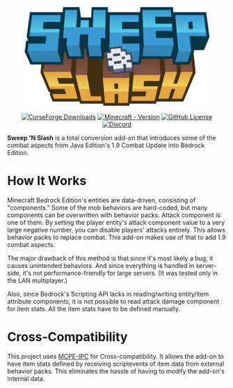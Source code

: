 <div align="center">
  <img src="https://raw.githubusercontent.com/AnotherSeawhite/sweepnslash/master/sweepnslash_logo.png" alt="Image" width="425" height="226" />

  [![CurseForge Downloads](https://cf.way2muchnoise.eu/full_1104407_downloads.svg)](https://www.curseforge.com/minecraft-bedrock/addons/sweep-n-slash)
  [![Minecraft - Version](https://img.shields.io/badge/Minecraft-v1.21.111_(Bedrock)-e04e14?label=Available%20For&labelColor=2d2d2d&color=e04e14)](https://www.curseforge.com/minecraft-bedrock/addons/sweep-n-slash/files/all)
  [![GitHub License](https://img.shields.io/github/license/AnotherSeawhite/sweepnslash)](https://github.com/AnotherSeawhite/sweepnslash/blob/main/LICENSE)
  [![Discord](https://badgen.net/discord/members/dAcghG992N?icon=discord)](https://discord.gg/dAcghG992N)
</div>

**Sweep 'N Slash** is a total conversion add-on that introduces some of the combat aspects from Java Edition's 1.9 Combat Update into Bedrock Edition.

# How It Works

Minecraft Bedrock Edition's entities are data-driven, consisting of "components." Some of the mob behaviors are hard-coded, but many components can be overwritten with behavior packs. Attack component is one of them.
By setting the player entity's attack component value to a very large negative number, you can disable players' attacks entirely. This allows behavior packs to replace combat. This add-on makes use of that to add 1.9 combat aspects.

The major drawback of this method is that since it's most likely a bug, it causes unintended behaviors. And since everything is handled in server-side, it's not performance-friendly for large servers. (It was tested only in the LAN multiplayer.)

Also, since Bedrock's Scripting API lacks in reading/writing entity/item attribute components, it is not possible to read attack damage component for item stats. All the item stats have to be defined manually.

# Cross-Compatibility

This project uses [MCPE-IPC](https://github.com/OmniacDev/MCBE-IPC) for Cross-compatibility. It allows the add-on to have item stats defined by receiving scriptevents of item data from external behavior packs. This eliminates the hassle of having to modify the add-on's internal data.
